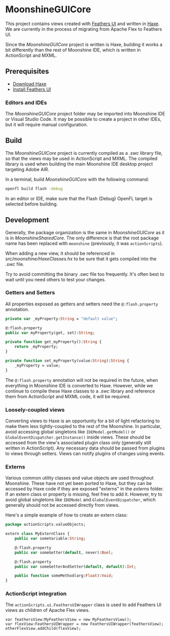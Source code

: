 # MoonshineGUICore

This project contains views created with [Feathers UI](https://feathersui.com/) and written in [Haxe](https://haxe.org/). We are currently in the process of migrating from Apache Flex to Feathers UI.

Since the _MoonshineGUICore_ project is written is Haxe, building it works a bit differently than the rest of Moonshine IDE, which is written in ActionScript and MXML.

## Prerequisites

- [Download Haxe](https://haxe.org/download/)
- [Install Feathers UI](https://feathersui.com/learn/haxe-openfl/installation/)

### Editors and IDEs

The _MoonshineGUICore_ project folder may be imported into Moonshine IDE or Visual Studio Code. It may be possible to create a project in other IDEs, but it will require manual configuration.

## Build

The _MoonshineGUICore_ project is currently compiled as a _.swc_ library file, so that the views may be used in ActionScript and MXML. The compiled library is used when building the main Moonshine IDE desktop project targeting Adobe AIR.

In a terminal, build _MoonshineGUICore_ with the following command:

```sh
openfl build flash -debug
```

In an editor or IDE, make sure that the Flash (Debug) OpenFL target is selected before building.

## Development

Generally, the package organization is the same in _MoonshineGUICore_ as it is in _MoonshineSharedCore_. The only difference is that the root package name has been replaced with `moonshine` (previously, it was `actionScripts`).

When adding a new view, it should be referenced in _src/moonshine/HaxeClasses.hx_ to be sure that it gets compiled into the _.swc_ file.

Try to avoid committing the binary _.swc_ file too frequently. It's often best to wait until you need others to test your changes.

### Getters and Setters

All properties exposed as getters and setters need the `@:flash.property` annotation.

```hx
private var _myProperty:String = "default value";

@:flash.property
public var myProperty(get, set):String;

private function get_myProperty():String {
	return _myProperty;
}

private function set_myProperty(value:String):String {
	_myProperty = value;
}
```

The `@:flash.property` annotation will not be required in the future, when everything in Moonshine IDE is converted to Haxe. However, while we continue to compile these Haxe classes to a _.swc_ library and reference them from ActionScript and MXML code, it will be required.

### Loosely-coupled views

Converting views to Haxe is an opportunity for a bit of light refactoring to make them less tightly-coupled to the rest of the Moonshine. In particular, avoid accessing global singletons like `IDEModel.getModel()` or `GlobalEventDispatcher.getInstance()` inside views. These should be accessed from the view's associated plugin class only (generally still written in ActionScript). Any necessary data should be passed from plugins to views through setters. Views can notify plugins of changes using events.

### Externs

Various common utility classes and value objects are used throughout Moonshine. These have not yet been ported to Haxe, but they can be accessed by Haxe code if they are exposed "externs" in the _externs_ folder. If an extern class or property is missing, feel free to add it. However, try to avoid global singletons like `IDEModel` and `GlobalEventDispatcher`, which generally should not be accessed directly from views.

Here's a simple example of how to create an extern class:

```hx
package actionScripts.valueObjects;

extern class MyExternClass {
	public var someVariable:String;

	@:flash.property
	public var someGetter(default, never):Bool;

	@:flash.property
	public var someGetterAndSetter(default, default):Int;

	public function someMethod(arg:Float):Void;
}
```

### ActionScript integration

The `actionScripts.ui.FeathersUIWrapper` class is used to add Feathers UI views as children of Apache Flex views.

```as3
var feathersView:MyFeathersView = new MyFeathersView();
var flexView:FeathersUIWrapper = new FeathersUIWrapper(feathersView);
otherFlexView.addChild(flexView);
```